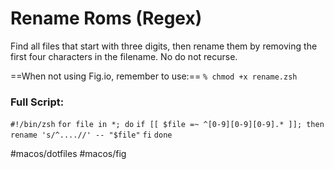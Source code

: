 # Rename Roms (Regex)

Find all files that start with three digits, then rename them by removing the first four characters in the filename. No do not recurse.

==When not using Fig.io, remember to use:==
`% chmod +x rename.zsh`

### Full Script:

`#!/bin/zsh`
`for file in *; do`
  `if [[ $file =~ ^[0-9][0-9][0-9].* ]]; then`
    `rename 's/^....//' -- "$file"`
  `fi`
`done`

#macos/dotfiles #macos/fig	
